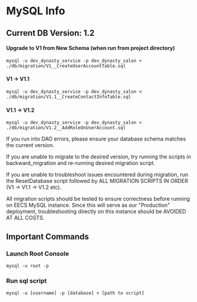 
# MySQL Info
## Current DB Version: 1.2
#### Upgrade to V1 from New Schema (when run from project directory)
    mysql -u dev_dynasty_service -p dev_dynasty_salon < ./db/migration/V1__CreateUserAccountTable.sql
#### V1 -> V1.1
    mysql -u dev_dynasty_service -p dev_dynasty_salon < ./db/migration/V1.1__CreateContactInfoTable.sql
#### V1.1 -> V1.2
    mysql -u dev_dynasty_service -p dev_dynasty_salon < ./db/migration/V1.2__AddRoleOnUserAccount.sql

If you run into DAO errors, please ensure your database schema matches the current version.

If you are unable to migrate to the desired version, try running the scripts in backward_migration 
and re-running desired migration script.

If you are unable to troubleshoot issues encountered during migration, run the ResetDatabase script
followed by ALL MIGRATION SCRIPTS IN ORDER (V1 -> V1.1 -> V1.2 etc).

All migration scripts should be tested to ensure correctness before running on 
EECS MySQL instance. Since this will serve as our "Production" deployment, troubleshooting directly 
on this instance should be AVOIDED AT ALL COSTS.

## Important Commands
### Launch Root Console
    mysql -u root -p
### Run sql script
    mysql -u [username] -p [database] < [path to script]
